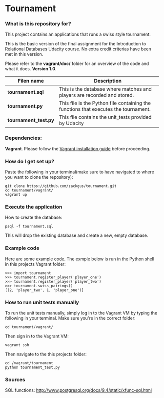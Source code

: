 # Tournament #

### What is this repository for? ###

This project contains an applications that runs a swiss style tournament. 

This is the basic version of the final assignment for the Introduction to Relational Databases Udacity course. No extra credit criterias have been met in this version.

Please refer to the **vagrant/doc/** folder for an overview of the code and what it does. 
**Version 1.0.**

| Filen name | Description |
|------|-------------|
|t**ournament.sql**| This is the database where matches and players are recorded and stored.|
|**tournament.py**| This file is the Python file containing the functions that executes the tournament.|
|**tournament_test.py**| This file contains the unit_tests provided by Udacity|


### Dependencies: ###
**Vagrant**. Please follow the [Vagrant installation guide](https://docs.vagrantup.com/v2/installation/) before proceeding.

### How do I get set up? ###
Paste the following in your terminal(make sure to have navigated to where you want to clone the repository): 
~~~~
git clone https://github.com/zackgus/tournament.git
cd tournament/vagrant/
vagrant up
~~~~

### Execute the application ###
How to create the database:
~~~~
psql -f tournament.sql
~~~~
This will drop the existing database and create a new, empty database.

### Example code ###
Here are some example code. The exmple below is run in the Python shell in this projects Vagrant folder:
```
>>> import tournament
>>> tournament.register_player('player_one')
>>> tournament.register_player('player_two')
>>> tournament.swiss_pairings()
[(2, 'player_two', 1, 'player_one')]
```

### How to run unit tests manually ###
To run the unit tests manually, simply log in to the Vagrant VM by typing the following in your terminal.
Make sure you're in the correct folder:
~~~~
cd tournament/vagrant/
~~~~
Then sign in to the Vagrant VM:
~~~~
vagrant ssh
~~~~
Then navigate to the this projects folder:
~~~~
cd /vagrant/tournament
python tournament_test.py
~~~~

### Sources ###
SQL functions: http://www.postgresql.org/docs/9.4/static/xfunc-sql.html
